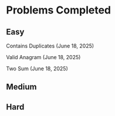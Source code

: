 # Problems Completed

## Easy

Contains Duplicates (June 18, 2025)

Valid Anagram (June 18, 2025)

Two Sum (June 18, 2025)

## Medium

## Hard